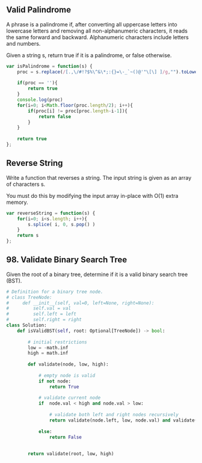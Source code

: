 ## Valid Palindrome
A phrase is a palindrome if, after converting all uppercase letters into lowercase letters and removing all non-alphanumeric characters, it reads the same forward and backward. Alphanumeric characters include letters and numbers.

Given a string s, return true if it is a palindrome, or false otherwise.
```js
var isPalindrome = function(s) {
    proc = s.replace(/[.,\/#!?$%\^&\*;:{}=\-_`~()@'"\[\] ]/g,"").toLowerCase()
    
    if(proc == ''){
        return true
    }
    console.log(proc)
    for(i=0; i<Math.floor(proc.length/2); i++){
        if(proc[i] != proc[proc.length-i-1]){
            return false
        }
    }
    
    return true
};
```
## Reverse String
Write a function that reverses a string. The input string is given as an array of characters s.

You must do this by modifying the input array in-place with O(1) extra memory.
```js
var reverseString = function(s) {
    for(i=0; i<s.length; i++){
        s.splice( i, 0, s.pop() )
    }
    return s
};
```

## 98. Validate Binary Search Tree
Given the root of a binary tree, determine if it is a valid binary search tree (BST).

```py
# Definition for a binary tree node.
# class TreeNode:
#     def __init__(self, val=0, left=None, right=None):
#         self.val = val
#         self.left = left
#         self.right = right
class Solution:
    def isValidBST(self, root: Optional[TreeNode]) -> bool:
        
        # initial restrictions
        low = -math.inf
        high = math.inf
        
        def validate(node, low, high):
            
            # empty node is valid
            if not node:
                return True
            
            # validate current node 
            if  node.val < high and node.val > low:
                
                # validate both left and right nodes recursively
                return validate(node.left, low, node.val) and validate(node.right, node.val, high)
            
            else:
                return False
        
        
        return validate(root, low, high)
```